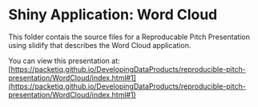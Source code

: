 # Shiny Application: Word Cloud  

This folder contais the source files for a Reproducable Pitch Presentation using slidify that describes the Word Cloud application.

You can view this presentation at: [https://packetiq.github.io/DevelopingDataProducts/reproducible-pitch-presentation/WordCloud/index.html#1](https://packetiq.github.io/DevelopingDataProducts/reproducible-pitch-presentation/WordCloud/index.html#1)
